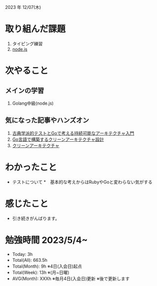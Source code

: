 2023 年 12/07(木)

# 取り組んだ課題
1. タイピング練習
2. [node.js](https://members.codewithmosh.com/courses/the-complete-node-js-course-1/)


# 次やること

## メインの学習

1. Golang中級(node.js)

## 気になった記事やハンズオン
1. [古典学派的テストとGoで考える持続可能なアーキテクチャ入門](https://zenn.dev/jy8752/books/73769005e6afa9/viewer/chapter1)
2. [Go言語で構築するクリーンアーキテクチャ設計](https://techbookfest.org/product/9a3U54LBdKDE30ewPS6Ugn?productVariantID=itEzQN5gKZX8gXMmLTEXAB)
3. [クリーンアーキテクチャ](https://nuits.jp/entry/easiest-clean-architecture-2019-09)

# わかったこと

* テストについて
  *　基本的な考えからはRubyやGoと変わらない気がする 

# 感じたこと

* 引き続きがんばります。

# 勉強時間 2023/5/4~

* Today: 3h
* Total(All): 663.5h　
* Total(Month): 9h ※4日(入会日)起点
* Total(Week): 13h ※(月~日曜)
* AVG(Month): XXXh ※毎月4日(入会日)更新 ※後で更新します

